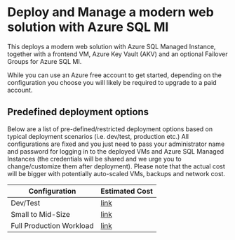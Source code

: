 # Deploy and Manage a modern web solution with Azure SQL MI

This deploys a modern web solution with Azure SQL Managed Instance, together with a frontend VM, Azure Key Vault (AKV) and an optional Failover Groups for Azure SQL MI.

While you can use an Azure free account to get started, depending on the configuration you choose you will likely be required to upgrade to a paid account.

## Predefined deployment options

Below are a list of pre-defined/restricted deployment options based on typical deployment scenarios (i.e. dev/test, production etc.) All configurations are fixed and you just need to pass your administrator name and password for logging in to the deployed VMs and Azure SQL Managed Instances (the credentials will be shared and we urge you to change/customize them after deployment). Please note that the actual cost will be bigger with potentially auto-scaled VMs, backups and network cost.

| Configuration | Estimated Cost | 
| --- | --- | 
| Dev/Test  | [link](https://azure.com/e/e2a7174f8459473dad9ae0914a759b3e)|
| Small to Mid-Size | [link](https://azure.com/e/483df22b299e4e529d4ace3436f1401c)|
| Full Production Workload |[link](https://azure.com/e/a9660539f1f34e448ffe642954366e7a)|